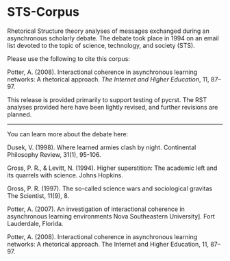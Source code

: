# STS-Corpus
Rhetorical Structure theory analyses of messages exchanged during an asynchronous scholarly debate. The debate took place in 1994 on an email list devoted to the topic of science, technology, and society (STS). 

Please use the following to cite this corpus:

Potter, A. (2008). Interactional coherence in asynchronous learning networks: A rhetorical approach. _The Internet and Higher Education_, 11, 87–97.

This release is provided primarily to support testing of pycrst. The RST analyses provided here have been lightly revised, and further revisions are planned.

-----------
You can learn more about the debate here:

Dusek, V. (1998). Where learned armies clash by night. Continental Philosophy Review, 31(1), 95-106.

Gross, P. R., & Levitt, N. (1994). Higher superstition: The academic left and its quarrels with science. Johns Hopkins. 

Gross, P. R. (1997). The so-called science wars and sociological gravitas The Scientist, 11(9), 8. 

Potter, A. (2007). An investigation of interactional coherence in asynchronous learning environments Nova Southeastern University]. Fort Lauderdale, Florida. 

Potter, A. (2008). Interactional coherence in asynchronous learning networks: A rhetorical approach. The Internet and Higher Education, 11, 87–97. 
